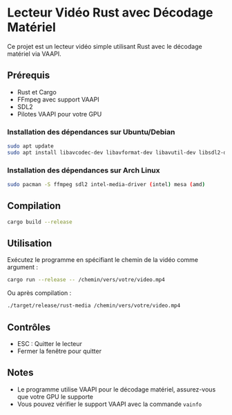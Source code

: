 # Lecteur Vidéo Rust avec Décodage Matériel

Ce projet est un lecteur vidéo simple utilisant Rust avec le décodage matériel via VAAPI.

## Prérequis

- Rust et Cargo
- FFmpeg avec support VAAPI
- SDL2
- Pilotes VAAPI pour votre GPU

### Installation des dépendances sur Ubuntu/Debian

```bash
sudo apt update
sudo apt install libavcodec-dev libavformat-dev libavutil-dev libsdl2-dev vainfo libva-dev
```

### Installation des dépendances sur Arch Linux

```bash
sudo pacman -S ffmpeg sdl2 intel-media-driver (intel) mesa (amd)
```

## Compilation

```bash
cargo build --release
```

## Utilisation

Exécutez le programme en spécifiant le chemin de la vidéo comme argument :

```bash
cargo run --release -- /chemin/vers/votre/video.mp4
```

Ou après compilation :

```bash
./target/release/rust-media /chemin/vers/votre/video.mp4
```

## Contrôles

- ESC : Quitter le lecteur
- Fermer la fenêtre pour quitter

## Notes

- Le programme utilise VAAPI pour le décodage matériel, assurez-vous que votre GPU le supporte
- Vous pouvez vérifier le support VAAPI avec la commande `vainfo` 